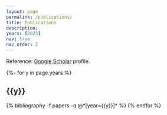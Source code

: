 ```yaml
---
layout: page
permalink: /publications/
title: Publications
description:
years: [2023]
nav: true
nav_order: 2
---
```

<!-- _pages/publications.md -->
Reference: <a href="https://scholar.google.com/citations?user=A_h5posAAAAJ&hl">Google Scholar</a> profile.
<div class="publications">

{%- for y in page.years %}
  <h2 class="year">{{y}}</h2>
  {% bibliography -f papers -q @*[year={{y}}]* %}
{% endfor %}

</div>





<br/><br/>
